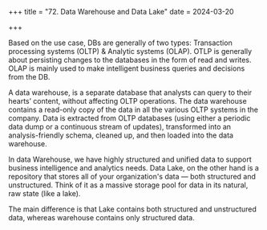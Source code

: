 +++
title = "72. Data Warehouse and Data Lake"
date = 2024-03-20

+++

Based on the use case, DBs are generally of two types: Transaction processing systems (OLTP) & Analytic systems (OLAP).
OTLP is generally about persisting changes to the databases in the form of read and writes.
OLAP is mainly used to make intelligent business queries and decisions from the DB.

A data warehouse, is a separate database that analysts can query to their hearts’ content, without affecting OLTP operations. The data warehouse contains a read-only copy of the data in all the various OLTP systems in the company. Data is extracted from OLTP databases (using either a periodic data dump or a continuous stream of updates), transformed into an analysis-friendly schema, cleaned up, and then loaded into the data warehouse.

In data Warehouse, we have highly structured and unified data to support business intelligence and analytics needs. Data Lake, on the other hand is a repository that stores all of your organization's data — both structured and unstructured. Think of it as a massive storage pool for data in its natural, raw state (like a lake).

The main difference is that Lake contains both structured and unstructured data, whereas warehouse contains only structured data.
